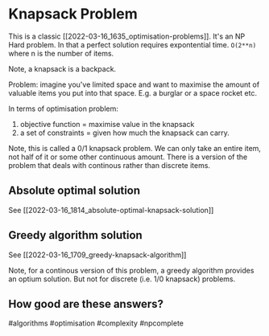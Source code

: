 # Knapsack Problem

This is a classic [[2022-03-16_1635_optimisation-problems]]. It's an NP Hard problem. In that a perfect solution requires expontential time. `O(2**n)` where n is the number of items.

Note, a knapsack is a backpack.

Problem: imagine you've limited space and want to maximise the amount of valuable items you put into that space. E.g. a burglar or a space rocket etc.

In terms of optimisation problem:

1. objective function = maximise value in the knapsack
2. a set of constraints = given how much the knapsack can carry.

Note, this is called a 0/1 knapsack problem. We can only take an entire item, not half of it or some other continuous amount. There is a version of the problem that deals with continous rather than discrete items.

## Absolute optimal solution

See [[2022-03-16_1814_absolute-optimal-knapsack-solution]]

## Greedy algorithm solution

See [[2022-03-16_1709_greedy-knapsack-algorithm]]

Note, for a continous version of this problem, a greedy algorithm provides an optium solution. But not for discrete (i.e. 1/0 knapsack) problems.


## How good are these answers?


#algorithms
#optimisation
#complexity
#npcomplete
